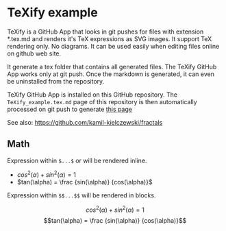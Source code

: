 # TeXify example

TeXify is a GitHub App that looks in git pushes for files with extension *.tex.md and renders it's TeX expressions as SVG images.
It support TeX rendering only. No diagrams. It can be used easily when editing files online on github web site.

It generate a tex folder that contains all generated files.
The TeXify GitHub App works only at git push. Once the markdown is generated, it can even be uninstalled from the repository.

TeXify GitHub App is installed on this GitHub repository.
The `TeXify_example.tex.md` page of this repository is then automatically processed on git push to generate [this page](TeXify_example.md)

See also: https://github.com/kamil-kielczewski/fractals

## Math

Expression within `$...$` or will be rendered inline.

* $cos^2(\alpha) + sin^2(\alpha) = 1$
* $tan(\alpha) = \frac {sin(\alpha)} {cos(\alpha)}$

Expression within `$$...$$` will be rendered in blocks.
  
$$cos^2(\alpha) + sin^2(\alpha) = 1$$
$$tan(\alpha) = \frac {sin(\alpha)} {cos(\alpha)}$$